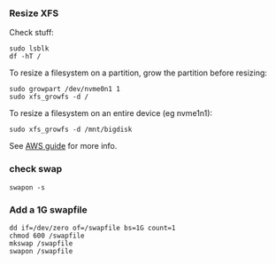 ### Resize XFS

Check stuff:

    sudo lsblk
    df -hT /

To resize a filesystem on a partition, grow the partition before resizing:

    sudo growpart /dev/nvme0n1 1
    sudo xfs_growfs -d /

To resize a filesystem on an entire device (eg nvme1n1):

    sudo xfs_growfs -d /mnt/bigdisk

See [AWS guide](https://docs.aws.amazon.com/AWSEC2/latest/UserGuide/recognize-expanded-volume-linux.html) for more info.


### check swap

    swapon -s

### Add a 1G swapfile

    dd if=/dev/zero of=/swapfile bs=1G count=1
    chmod 600 /swapfile
    mkswap /swapfile
    swapon /swapfile
